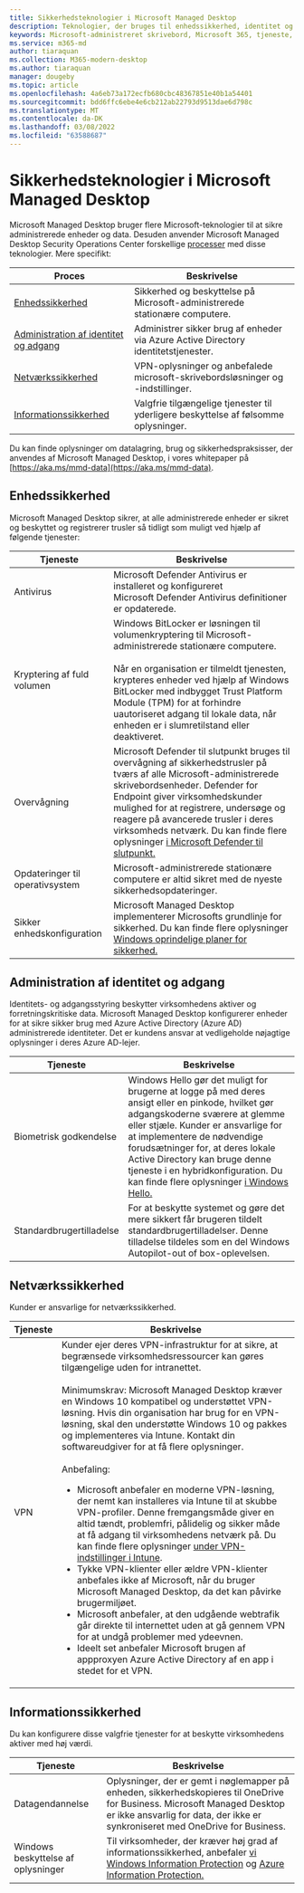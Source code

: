 ```yaml
---
title: Sikkerhedsteknologier i Microsoft Managed Desktop
description: Teknologier, der bruges til enhedssikkerhed, identitet og adgangsstyring, netværkssikkerhed og informationssikkerhed
keywords: Microsoft-administreret skrivebord, Microsoft 365, tjeneste, dokumentation
ms.service: m365-md
author: tiaraquan
ms.collection: M365-modern-desktop
ms.author: tiaraquan
manager: dougeby
ms.topic: article
ms.openlocfilehash: 4a6eb73a172ecfb680cbc48367851e40b1a54401
ms.sourcegitcommit: bdd6ffc6ebe4e6cb212ab22793d9513dae6d798c
ms.translationtype: MT
ms.contentlocale: da-DK
ms.lasthandoff: 03/08/2022
ms.locfileid: "63588687"
---
```

# <a name="security-technologies-in-microsoft-managed-desktop"></a>Sikkerhedsteknologier i Microsoft Managed Desktop

<!--Security, also Onboarding doc: data handling/store, privileged account access -->

Microsoft Managed Desktop bruger flere Microsoft-teknologier til at sikre administrerede enheder og data. Desuden anvender Microsoft Managed Desktop Security Operations Center forskellige [processer](security-operations.md) med disse teknologier. Mere specifikt:

| Proces | Beskrivelse |
| ------ | ------ |
| [Enhedssikkerhed](#device-security)| Sikkerhed og beskyttelse på Microsoft-administrerede stationære computere. |
| [Administration af identitet og adgang](#identity-and-access-management) | Administrer sikker brug af enheder via Azure Active Directory identitetstjenester. |
| [Netværkssikkerhed](#network-security)| VPN-oplysninger og anbefalede microsoft-skrivebordsløsninger og -indstillinger. |
| [Informationssikkerhed](#information-security)| Valgfrie tilgængelige tjenester til yderligere beskyttelse af følsomme oplysninger. |

Du kan finde oplysninger om datalagring, brug og sikkerhedspraksisser, der anvendes af Microsoft Managed Desktop, i vores whitepaper på [https://aka.ms/mmd-data](https://aka.ms/mmd-data).

## <a name="device-security"></a>Enhedssikkerhed

Microsoft Managed Desktop sikrer, at alle administrerede enheder er sikret og beskyttet og registrerer trusler så tidligt som muligt ved hjælp af følgende tjenester:

| Tjeneste | Beskrivelse |
| ----- | ----- |
| Antivirus | Microsoft Defender Antivirus er installeret og konfigureret<br>Microsoft Defender Antivirus definitioner er opdaterede. |
| Kryptering af fuld volumen | Windows BitLocker er løsningen til volumenkryptering til Microsoft-administrerede stationære computere.<br><br>Når en organisation er tilmeldt tjenesten, krypteres enheder ved hjælp af Windows BitLocker med indbygget Trust Platform Module (TPM) for at forhindre uautoriseret adgang til lokale data, når enheden er i slumretilstand eller deaktiveret.
| Overvågning | Microsoft Defender til slutpunkt bruges til overvågning af sikkerhedstrusler på tværs af alle Microsoft-administrerede skrivebordsenheder. Defender for Endpoint giver virksomhedskunder mulighed for at registrere, undersøge og reagere på avancerede trusler i deres virksomheds netværk. Du kan finde flere oplysninger [i Microsoft Defender til slutpunkt.](/windows/threat-protection/windows-defender-atp/windows-defender-advanced-threat-protection) |
| Opdateringer til operativsystem | Microsoft-administrerede stationære computere er altid sikret med de nyeste sikkerhedsopdateringer. |
| Sikker enhedskonfiguration | Microsoft Managed Desktop implementerer Microsofts grundlinje for sikkerhed. Du kan finde flere oplysninger [Windows oprindelige planer for sikkerhed.](/windows/security/threat-protection/windows-security-baselines)|

## <a name="identity-and-access-management"></a>Administration af identitet og adgang

Identitets- og adgangsstyring beskytter virksomhedens aktiver og forretningskritiske data. Microsoft Managed Desktop konfigurerer enheder for at sikre sikker brug med Azure Active Directory (Azure AD) administrerede identiteter. Det er kundens ansvar at vedligeholde nøjagtige oplysninger i deres Azure AD-lejer.

| Tjeneste | Beskrivelse |
| ----- | ----- |
| Biometrisk godkendelse | Windows Hello gør det muligt for brugerne at logge på med deres ansigt eller en pinkode, hvilket gør adgangskoderne sværere at glemme eller stjæle. Kunder er ansvarlige for at implementere de nødvendige forudsætninger for, at deres lokale Active Directory kan bruge denne tjeneste i en hybridkonfiguration. Du kan finde flere oplysninger [i Windows Hello.](/windows-hardware/design/device-experiences/windows-hello) |
| Standardbrugertilladelse | For at beskytte systemet og gøre det mere sikkert får brugeren tildelt standardbrugertilladelser. Denne tilladelse tildeles som en del Windows Autopilot-out of box-oplevelsen.

## <a name="network-security"></a>Netværkssikkerhed

Kunder er ansvarlige for netværkssikkerhed.

| Tjeneste | Beskrivelse |
| ----- | ----- |
| VPN | Kunder ejer deres VPN-infrastruktur for at sikre, at begrænsede virksomhedsressourcer kan gøres tilgængelige uden for intranettet.<br><br>Minimumskrav: Microsoft Managed Desktop kræver en Windows 10 kompatibel og understøttet VPN-løsning. Hvis din organisation har brug for en VPN-løsning, skal den understøtte Windows 10 og pakkes og implementeres via Intune. Kontakt din softwareudgiver for at få flere oplysninger.<br><br>Anbefaling:<br><ul><li> Microsoft anbefaler en moderne VPN-løsning, der nemt kan installeres via Intune til at skubbe VPN-profiler. Denne fremgangsmåde giver en altid tændt, problemfri, pålidelig og sikker måde at få adgang til virksomhedens netværk på. Du kan finde flere oplysninger [under VPN-indstillinger i Intune](/intune/vpn-settings-configure).</li><li>Tykke VPN-klienter eller ældre VPN-klienter anbefales ikke af Microsoft, når du bruger Microsoft Managed Desktop, da det kan påvirke brugermiljøet.</li><li>Microsoft anbefaler, at den udgående webtrafik går direkte til internettet uden at gå gennem VPN for at undgå problemer med ydeevnen.</li><li>Ideelt set anbefaler Microsoft brugen af appproxyen Azure Active Directory af en app i stedet for et VPN.</li></ul>

## <a name="information-security"></a>Informationssikkerhed

Du kan konfigurere disse valgfrie tjenester for at beskytte virksomhedens aktiver med høj værdi.

| Tjeneste | Beskrivelse |
| ----- | ----- |
| Datagendannelse | Oplysninger, der er gemt i nøglemapper på enheden, sikkerhedskopieres til OneDrive for Business. Microsoft Managed Desktop er ikke ansvarlig for data, der ikke er synkroniseret med OneDrive for Business.
| Windows beskyttelse af oplysninger | Til virksomheder, der kræver høj grad af informationssikkerhed, anbefaler [vi Windows Information Protection](/windows/threat-protection/windows-information-protection/protect-enterprise-data-using-wip) og [Azure Information Protection.](https://www.microsoft.com/cloud-platform/azure-information-protection)
